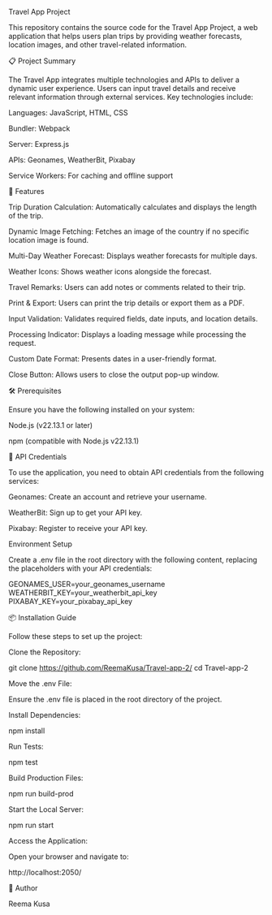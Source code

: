 Travel App Project

This repository contains the source code for the Travel App Project, a web application that helps users plan trips by providing weather forecasts, location images, and other travel-related information.

📋 Project Summary

The Travel App integrates multiple technologies and APIs to deliver a dynamic user experience. Users can input travel details and receive relevant information through external services. Key technologies include:

Languages: JavaScript, HTML, CSS

Bundler: Webpack

Server: Express.js

APIs: Geonames, WeatherBit, Pixabay

Service Workers: For caching and offline support

🎯 Features

Trip Duration Calculation: Automatically calculates and displays the length of the trip.

Dynamic Image Fetching: Fetches an image of the country if no specific location image is found.

Multi-Day Weather Forecast: Displays weather forecasts for multiple days.

Weather Icons: Shows weather icons alongside the forecast.

Travel Remarks: Users can add notes or comments related to their trip.

Print & Export: Users can print the trip details or export them as a PDF.

Input Validation: Validates required fields, date inputs, and location details.

Processing Indicator: Displays a loading message while processing the request.

Custom Date Format: Presents dates in a user-friendly format.

Close Button: Allows users to close the output pop-up window.

🛠️ Prerequisites

Ensure you have the following installed on your system:

Node.js (v22.13.1 or later)

npm (compatible with Node.js v22.13.1)

🔑 API Credentials

To use the application, you need to obtain API credentials from the following services:

Geonames: Create an account and retrieve your username.

WeatherBit: Sign up to get your API key.

Pixabay: Register to receive your API key.

Environment Setup

Create a .env file in the root directory with the following content, replacing the placeholders with your API credentials:

GEONAMES_USER=your_geonames_username
WEATHERBIT_KEY=your_weatherbit_api_key
PIXABAY_KEY=your_pixabay_api_key

📦 Installation Guide

Follow these steps to set up the project:

Clone the Repository:

git clone https://github.com/ReemaKusa/Travel-app-2/
cd Travel-app-2

Move the .env File:

Ensure the .env file is placed in the root directory of the project.

Install Dependencies:

npm install

Run Tests:

npm test

Build Production Files:

npm run build-prod

Start the Local Server:

npm run start

Access the Application:

Open your browser and navigate to:

http://localhost:2050/

👤 Author

Reema Kusa
